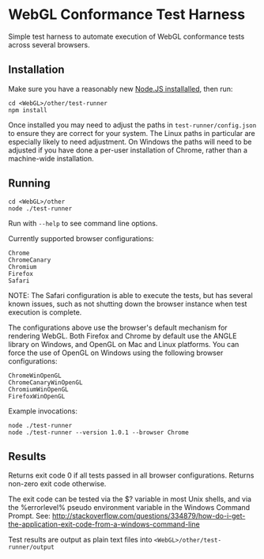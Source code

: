 WebGL Conformance Test Harness
==============================

Simple test harness to automate execution of WebGL conformance tests across
several browsers.

Installation
------------

Make sure you have a reasonably new [Node.JS installalled](http://nodejs.org/),
then run:

    cd <WebGL>/other/test-runner
    npm install

Once installed you may need to adjust the paths in
`test-runner/config.json` to ensure they are correct for your system. The
Linux paths in particular are especially likely to need adjustment. On
Windows the paths will need to be adjusted if you have done a per-user
installation of Chrome, rather than a machine-wide installation.

Running
-------

    cd <WebGL>/other
    node ./test-runner

Run with `--help` to see command line options.

Currently supported browser configurations:

    Chrome
    ChromeCanary
    Chromium
    Firefox
    Safari

NOTE: The Safari configuration is able to execute the tests, but has several
known issues, such as not shutting down the browser instance when test execution
is complete.

The configurations above use the browser's default mechanism for rendering
WebGL. Both Firefox and Chrome by default use the ANGLE library on Windows, and
OpenGL on Mac and Linux platforms. You can force the use of OpenGL on Windows
using the following browser configurations:

    ChromeWinOpenGL
    ChromeCanaryWinOpenGL
    ChromiumWinOpenGL
    FirefoxWinOpenGL

Example invocations:

    node ./test-runner
    node ./test-runner --version 1.0.1 --browser Chrome

Results
-------

Returns exit code 0 if all tests passed in all browser configurations.
Returns non-zero exit code otherwise.

The exit code can be tested via the $? variable in most Unix shells, and
via the %errorlevel% pseudo environment variable in the Windows Command
Prompt. See:
http://stackoverflow.com/questions/334879/how-do-i-get-the-application-exit-code-from-a-windows-command-line

Test results are output as plain text files into 
`<WebGL>/other/test-runner/output`
